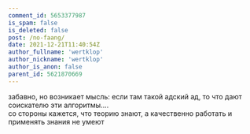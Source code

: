```yaml
---
comment_id: 5653377987
is_spam: false
is_deleted: false
post: /no-faang/
date: 2021-12-21T11:40:54Z
author_fullname: 'wertklop'
author_nickname: 'wertklop'
author_is_anon: false
parent_id: 5621870669
---
```


<p>забавно, но возникает мысль: если там такой адский ад, то что дают соискателю эти алгоритмы....<br>со стороны кажется, что теорию знают, а качественно работать и применять знания не умеют</p>
